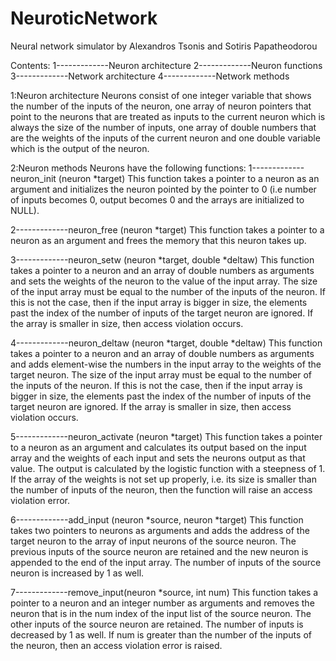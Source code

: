 # NeuroticNetwork
Neural network simulator by Alexandros Tsonis and Sotiris Papatheodorou

Contents:
1-------------Neuron architecture
2-------------Neuron functions
3-------------Network architecture
4-------------Network methods

1:Neuron architecture
Neurons consist of one integer variable that shows the number of the inputs of the neuron, one array of neuron pointers that point to the neurons that are treated as inputs to the current neuron which is always the size of the number of inputs, one array of double numbers that are the weights of the inputs of the current neuron and one double variable which is the output of the neuron.

2:Neuron methods
Neurons have the following functions:
1-------------neuron_init	(neuron		*target)
This function takes a pointer to a neuron as an argument and initializes the neuron pointed by the pointer to 0 (i.e number of inputs becomes 0, output becomes 0 and the arrays are initialized to NULL).

2-------------neuron_free	(neuron		*target)
This function takes a pointer to a neuron as an argument and frees the memory that this neuron takes up.

3-------------neuron_setw		(neuron		*target, double		*deltaw)
This function takes a pointer to a neuron and an array of double numbers as arguments and sets the weights of the neuron to the value of the input array. The size of the input array  must be equal to the number of the inputs of the neuron. If this is not the case, then if the input array is bigger in size, the elements past the index of the number of inputs of the target neuron are ignored. If the array is smaller in size, then access violation occurs.

4-------------neuron_deltaw		(neuron		*target, double		*deltaw)
This function takes a pointer to a neuron and an array of double numbers as arguments and adds element-wise the numbers in the input array to the weights of the target neuron. The size of the input array  must be equal to the number of the inputs of the neuron. If this is not the case, then if the input array is bigger in size, the elements past the index of the number of inputs of the target neuron are ignored. If the array is smaller in size, then access violation occurs.

5-------------neuron_activate	(neuron		*target)
This function takes a pointer to a neuron as an argument and calculates its output based on the input array and the weights of each input and sets the neurons output as that value. The output is calculated by the logistic function with a steepness of 1. If the array of the weights is not set up properly, i.e. its size is smaller than the number of inputs of the neuron, then the function will raise an access violation error.

6-------------add_input      (neuron *source, neuron *target)
This function takes two pointers to neurons as arguments and adds the address of the target neuron to the array of input neurons of the source neuron. The previous inputs of the source neuron are retained and the new neuron is appended to the end of the input array. The number of inputs of the source neuron is increased by 1 as well.

7-------------remove_input(neuron *source, int num)
This function takes a pointer to a neuron and an integer number as arguments and removes the neuron that is in the num index of the input list of the source neuron. The other inputs of the source neuron are retained. The number of inputs is decreased by 1 as well. If num is greater than the number of the inputs of the  neuron, then an access violation error is raised.
